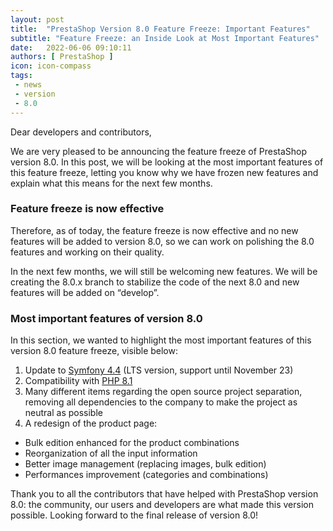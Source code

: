 ```yaml
---
layout: post
title:  "PrestaShop Version 8.0 Feature Freeze: Important Features"
subtitle: "Feature Freeze: an Inside Look at Most Important Features"
date:   2022-06-06 09:10:11
authors: [ PrestaShop ]
icon: icon-compass
tags:
 - news
 - version
 - 8.0
---
```


Dear developers and contributors,

We are very pleased to be announcing the feature freeze of PrestaShop version 8.0. In this post, we will be looking at the most important features of this feature freeze, letting you know why we have frozen new features and explain what this means for the next few months.

### Feature freeze is now effective

Therefore, as of today, the feature freeze is now effective and no new features will be added to version 8.0, so we can work on polishing the 8.0 features and working on their quality.

In the next few months, we will still be welcoming new features. We will be creating the 8.0.x branch to stabilize the code of the next 8.0 and new features will be added on “develop”.

### Most important features of version 8.0

In this section, we wanted to highlight the most important features of this version 8.0 feature freeze, visible below:
1. Update to [Symfony 4.4](https://symfony.com/releases/4.4) (LTS version, support until November 23)
2. Compatibility with [PHP 8.1](https://www.php.net/)
3. Many different items regarding the open source project separation, removing all dependencies to the company to make the project as neutral as possible
4. A redesign of the product page:
- Bulk edition enhanced for the product combinations
- Reorganization of all the input information
- Better image management (replacing images, bulk edition)
- Performances improvement (categories and combinations)

Thank you to all the contributors that have helped with PrestaShop version 8.0: the community, our users and developers are what made this version possible. Looking forward to the final release of version 8.0! 




